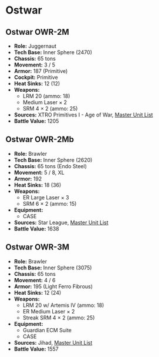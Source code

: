 # Ostwar
## Ostwar OWR-2M
- **Role:** Juggernaut
- **Tech Base:** Inner Sphere (2470)
- **Chassis:** 65 tons
- **Movement:** 3 / 5
- **Armor:** 187 (Primitive)
- **Cockpit:** Primitive
- **Heat Sinks:** 12 (12)
- **Weapons:**
  - LRM 20 (ammo: 18)
  - Medium Laser × 2
  - SRM 4 × 2 (ammo: 25)
- **Sources:** XTRO Primitives I - Age of War, [Master Unit List](http://masterunitlist.info/Unit/Details/4769/ostwar-owr-2m)
- **Battle Value:** 1205

## Ostwar OWR-2Mb
- **Role:** Brawler
- **Tech Base:** Inner Sphere (2620)
- **Chassis:** 65 tons (Endo Steel)
- **Movement:** 5 / 8, XL
- **Armor:** 192
- **Heat Sinks:** 18 (36)
- **Weapons:**
  - ER Large Laser × 3
  - SRM 6 × 2 (ammo: 15)
- **Equipment:**
  - CASE
- **Sources:** Star League, [Master Unit List](http://masterunitlist.info/Unit/Details/2382/ostwar-owr-2mb)
- **Battle Value:** 1638

## Ostwar OWR-3M
- **Role:** Brawler
- **Tech Base:** Inner Sphere (3075)
- **Chassis:** 65 tons
- **Movement:** 4 / 6
- **Armor:** 195 (Light Ferro Fibrous)
- **Heat Sinks:** 12 (24)
- **Weapons:**
  - LRM 20 w/ Artemis IV (ammo: 18)
  - ER Medium Laser × 2
  - Streak SRM 4 × 2 (ammo: 25)
- **Equipment:**
  - Guardian ECM Suite
  - CASE
- **Sources:** Jihad, [Master Unit List](http://masterunitlist.info/Unit/Details/2383/ostwar-owr-3m)
- **Battle Value:** 1557

